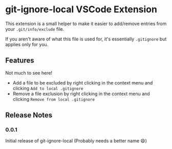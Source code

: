 # git-ignore-local VSCode Extension

This extension is a small helper to make it easier to add/remove entries from your `.git/info/exclude` file.

If you aren't aware of what this file is used for, it's essentially `.gitignore` but applies only for you.

## Features

Not much to see here!

* Add a file to be excluded by right clicking in the context menu and clicking `Add to local .gitignore`
* Remove a file exclusion by right clicking in the context menu and clicking `Remove from local .gitignore`

## Release Notes

### 0.0.1

Initial release of git-ignore-local (Probably needs a better name :smile:)
